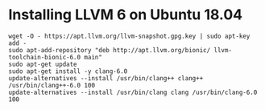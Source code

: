 # Installing LLVM 6 on Ubuntu 18.04

    wget -O - https://apt.llvm.org/llvm-snapshot.gpg.key | sudo apt-key add -
    sudo apt-add-repository "deb http://apt.llvm.org/bionic/ llvm-toolchain-bionic-6.0 main"
    sudo apt-get update
    sudo apt-get install -y clang-6.0
    update-alternatives --install /usr/bin/clang++ clang++ /usr/bin/clang++-6.0 100
    update-alternatives --install /usr/bin/clang clang /usr/bin/clang-6.0 100
